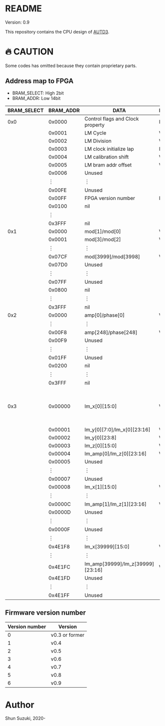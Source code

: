 # README

Version: 0.9

This repository contains the CPU design of [AUTD3](https://hapislab.org/airborne-ultrasound-tactile-display?lang=en).

# :fire: CAUTION

Some codes has omitted because they contain proprietary parts.

## Address map to FPGA

* BRAM_SELECT: High 2bit
* BRAM_ADDR: Low 14bit

| BRAM_SELECT | BRAM_ADDR | DATA                             | R/W | Note                                                       |
|-------------|-----------|----------------------------------|-----|------------------------------------------------------------|
| 0x0         | 0x0000    | Control flags and Clock property | R/W | 　                                                         |
| 　          | 0x0001    | LM Cycle                         | W   | 　                                                         |
| 　          | 0x0002    | LM Division                      | W   | 　                                                         |
| 　          | 0x0003    | LM clock initialize lap          | R   | 　                                                         |
| 　          | 0x0004    | LM calibration shift             | W   | 　                                                         |
| 　          | 0x0005    | LM bram addr offset              | W   | 　                                                         |
| 　          | 0x0006    | Unused                           | 　  | 　                                                         |
| 　          | ︙        | ︙                               | 　  | 　                                                         |
| 　          | 0x00FE    | Unused                           | 　  | 　                                                         |
| 　          | 0x00FF    | FPGA version number              | R   | 　                                                         |
| 　          | 0x0100    | nil                              | 　  | 　                                                         |
| 　          | ︙        | 　                               | 　  | 　                                                         |
| 　          | 0x3FFF    | nil                              | 　  | 　                                                         |
| 0x1         | 0x0000    | mod[1]/mod[0]                    | W   | 　                                                         |
| 　          | 0x0001    | mod[3]/mod[2]                    | W   | 　                                                         |
| 　          | ︙        | ︙                               | ︙  | 　                                                         |
| 　          | 0x07CF    | mod[3999]/mod[3998]              | W   | 　                                                         |
| 　          | 0x07D0    | Unused                           | 　  | 　                                                         |
| 　          | ︙        | ︙                               | 　  | 　                                                         |
| 　          | 0x07FF    | Unused                           | 　  | 　                                                         |
| 　          | 0x0800    | nil                              | 　  | 　                                                         |
| 　          | ︙        | ︙                               | 　  | 　                                                         |
| 　          | 0x3FFF    | nil                              | 　  | 　                                                         |
| 0x2         | 0x0000    | amp[0]/phase[0]                  | W   | 　                                                         |
| 　          | ︙        | ︙                               | ︙  | 　                                                         |
| 　          | 0x00F8    | amp[248]/phase[248]              | W   | 　                                                         |
| 　          | 0x00F9    | Unused                           | 　  | 　                                                         |
| 　          | ︙        | ︙                               | 　  | 　                                                         |
| 　          | 0x01FF    | Unused                         | 　  | 　                                                         |
| 　          | 0x0200    | nil                              | 　  | 　                                                         |
| 　          | ︙        | ︙                               | 　  | 　                                                         |
| 　          | 0x3FFF    | nil                              | 　  | 　                                                         |
| 0x3         | 0x00000   | lm_x[0][15:0]                    | W   | Below, the write address in the FPGA will be BRAM_ADDR+(LM bram addr offset)*0x4000 |
| 　          | 0x00001   | lm_y[0][7:0]/lm_x[0][23:16]      | W   | 　                                                         |
| 　          | 0x00002   | lm_y[0][23:8]                    | W   | 　                                                         |
| 　          | 0x00003   | lm_z[0][15:0]                    | W   | 　                                                         |
| 　          | 0x00004   | lm_amp[0]/lm_z[0][23:16]         | W   | 　                                                         |
| 　          | 0x00005   | Unused                           | 　  | 　                                                         |
| 　          | ︙        | ︙                               | 　  | 　                                                         |
| 　          | 0x00007   | Unused                           | 　  | 　                                                         |
| 　          | 0x00008   | lm_x[1][15:0]                    | W   | 　                                                         |
| 　          | ︙        | ︙                               | ︙  | 　                                                         |
| 　          | 0x0000C   | lm_amp[1]/lm_z[1][23:16]         | W   | 　                                                         |
| 　          | 0x0000D   | Unused                           | 　  | 　                                                         |
| 　          | ︙        | ︙                               | 　  | 　                                                         |
| 　          | 0x0000F   | Unused                           | 　  | 　                                                         |
| 　          | ︙        | ︙                               | ︙  | 　                                                         |
| 　          | 0x4E1F8   | lm_x[39999][15:0]                | W   | 　                                                         |
| 　          | ︙        | ︙                               | ︙  | 　                                                         |
| 　          | 0x4E1FC   | lm_amp[39999]/lm_z[39999][23:16] | W   | 　                                                         |
| 　          | 0x4E1FD   | Unused                           | 　  | 　                                                         |
| 　          | ︙        | ︙                               | 　  | 　                                                         |
| 　          | 0x4E1FF   | Unused                           | 　  | 　                                                         |

## Firmware version number

| Version number | Version | 
|----------------|---------| 
| 0              | v0.3 or former | 
| 1              | v0.4    | 
| 2              | v0.5    | 
| 3              | v0.6    | 
| 4              | v0.7    | 
| 5              | v0.8    | 
| 6              | v0.9    | 

# Author

Shun Suzuki, 2020-
